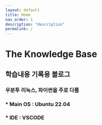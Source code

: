 ```yaml
---
layout: default
title: Home
nav_order: 1
description: "description"
permalink: /
---
```


# The Knowledge Base

## 학습내용 기록용 블로그

### 우분투 리눅스, 파이썬을 주로 다룸  
### * Main OS : Ubuntu 22.04
### * IDE : VSCODE